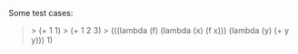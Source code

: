 Some test cases:

> \> (+ 1 1)
> \> (+ 1 2 3)
> \> (((lambda (f) (lambda (x) (f x))) (lambda (y) (+ y y))) 1)
